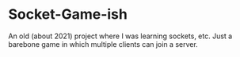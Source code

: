 # Socket-Game-ish
An old (about 2021) project where I was learning sockets, etc. Just a barebone game in which multiple clients can join a server.
